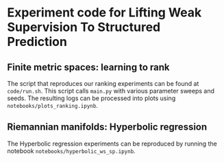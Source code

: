 # Experiment code for Lifting Weak Supervision To Structured Prediction

## Finite metric spaces: learning to rank
The script that reproduces our ranking experiments can be found at `code/run.sh`. This script calls `main.py` with various parameter sweeps and seeds. The resulting logs can be processed into plots using `notebooks/plots_ranking.ipynb`. 

## Riemannian manifolds: Hyperbolic regression
The Hyperbolic regression experiments can be reproduced by running the notebook `notebooks/hyperbolic_ws_sp.ipynb`. 
